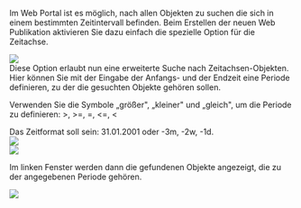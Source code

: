 

Im Web Portal ist es möglich, nach allen Objekten zu suchen die sich in
einem bestimmten Zeitintervall befinden. Beim Erstellen der neuen Web
Publikation aktivieren Sie dazu einfach die spezielle Option für die
Zeitachse.  
  
![](//images.ctfassets.net/utx1h0gfm1om/2VDOoBOr3W24ScSIWK2CEi/d79b42778fc983f945e5fe2bf39d10c5/1017182.png)  
Diese Option erlaubt nun eine erweiterte Suche nach Zeitachsen-Objekten.
Hier können Sie mit der Eingabe der Anfangs- und der Endzeit eine
Periode definieren, zu der die gesuchten Objekte gehören sollen.

Verwenden Sie die Symbole „größer", „kleiner" und „gleich", um die
Periode zu definieren: &gt;, &gt;=, =, &lt;=, &lt;

Das Zeitformat soll sein: 31.01.2001 oder -3m, -2w, -1d.  
![](//images.ctfassets.net/utx1h0gfm1om/3y31QdKPmwYiqmsYKaaKko/111606cdee179aadf767e6d7bb960006/1017183.png)  
![](//images.ctfassets.net/utx1h0gfm1om/UrFUBnUJUIikE4Cwa0iyU/2723b3c113ac4f43cbef7de43919cf06/1017184.png)  
  
Im linken Fenster werden dann die gefundenen Objekte angezeigt, die zu
der angegebenen Periode gehören.  
  
![](//images.ctfassets.net/utx1h0gfm1om/3tF3m4mizYsEY2mA6Iouu6/dc3aff49c01d1c57d9b1e10bfa42c4b0/1017461.png)

